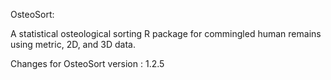 OsteoSort:

A statistical osteological sorting R package for commingled human remains using metric, 2D, and 3D data.

Changes for OsteoSort version : 1.2.5